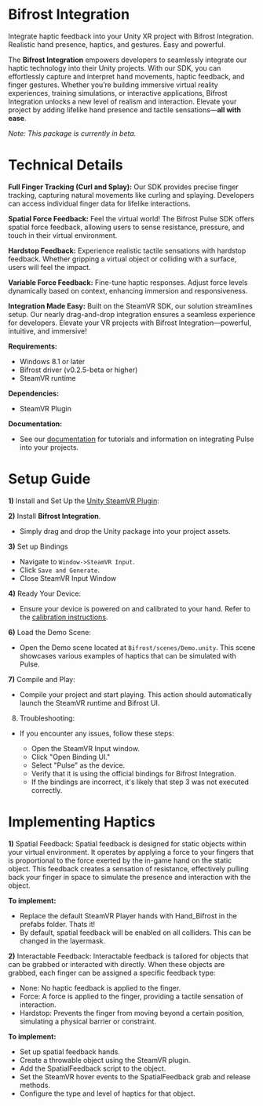 # Bifrost Integration

Integrate haptic feedback into your Unity XR project with Bifrost Integration. Realistic hand presence, haptics, and gestures. Easy and powerful.

The **Bifrost Integration** empowers developers to seamlessly integrate our haptic technology into their Unity projects. With our SDK, you can effortlessly capture and interpret hand movements, haptic feedback, and finger gestures. Whether you’re building immersive virtual reality experiences, training simulations, or interactive applications, Bifrost Integration unlocks a new level of realism and interaction. Elevate your project by adding lifelike hand presence and tactile sensations—**all with ease**.

_Note: This package is currently in beta._

# Technical Details

**Full Finger Tracking (Curl and Splay):** Our SDK provides precise finger tracking, capturing natural movements like curling and splaying. Developers can access individual finger data for lifelike interactions.

**Spatial Force Feedback:** Feel the virtual world! The Bifrost Pulse SDK offers spatial force feedback, allowing users to sense resistance, pressure, and touch in their virtual environment.

**Hardstop Feedback:** Experience realistic tactile sensations with hardstop feedback. Whether gripping a virtual object or colliding with a surface, users will feel the impact.

**Variable Force Feedback:** Fine-tune haptic responses. Adjust force levels dynamically based on context, enhancing immersion and responsiveness.

**Integration Made Easy:** Built on the SteamVR SDK, our solution streamlines setup. Our nearly drag-and-drop integration ensures a seamless experience for developers. Elevate your VR projects with Bifrost Integration—powerful, intuitive, and immersive!

**Requirements:**
- Windows 8.1 or later
- Bifrost driver (v0.2.5-beta or higher)
- SteamVR runtime

**Dependencies:**
- SteamVR Plugin

**Documentation:**
- See our [documentation](https://www.bifrostvr.com/pulse/docs) for tutorials and information on integrating Pulse into your projects.

# Setup Guide

**1)** Install and Set Up the [Unity SteamVR Plugin](https://assetstore.unity.com/packages/tools/integration/steamvr-plugin-32647):

**2)** Install **Bifrost Integration**.
- Simply drag and drop the Unity package into your project assets.

**3)** Set up Bindings
- Navigate to `Window->SteamVR Input`.
- Click `Save and Generate`.
- Close SteamVR Input Window

**4)** Ready Your Device:
- Ensure your device is powered on and calibrated to your hand. Refer to the [calibration instructions](https://www.bifrostvr.com/pulse/driver).

**6)** Load the Demo Scene:
- Open the Demo scene located at `Bifrost/scenes/Demo.unity`. This scene showcases various examples of haptics that can be simulated with Pulse.

**7)** Compile and Play:
- Compile your project and start playing. This action should automatically launch the SteamVR runtime and Bifrost UI.

8) Troubleshooting:
- If you encounter any issues, follow these steps:

	- Open the SteamVR Input window.
	- Click "Open Binding UI."
	- Select "Pulse" as the device.
	- Verify that it is using the official bindings for Bifrost Integration.
	- If the bindings are incorrect, it's likely that step 3 was not executed correctly.


# Implementing Haptics

**1)** Spatial Feedback:
Spatial feedback is designed for static objects within your virtual environment. It operates by applying a force to your fingers that is proportional to the force exerted by the in-game hand on the static object. This feedback creates a sensation of resistance, effectively pulling back your finger in space to simulate the presence and interaction with the object.

**To implement:**

- Replace the default SteamVR Player hands with Hand_Bifrost in the prefabs folder. Thats it! 
- By default, spatial feedback will be enabled on all colliders. This can be changed in the layermask.

**2)** Interactable Feedback:
Interactable feedback is tailored for objects that can be grabbed or interacted with directly. When these objects are grabbed, each finger can be assigned a specific feedback type:

- None: No haptic feedback is applied to the finger.
- Force: A force is applied to the finger, providing a tactile sensation of interaction.
- Hardstop: Prevents the finger from moving beyond a certain position, simulating a physical barrier or constraint.

**To implement:**

- Set up spatial feedback hands. 
- Create a throwable object using the SteamVR plugin.
- Add the SpatialFeedback script to the object.
- Set the SteamVR hover events to the SpatialFeedback grab and release methods.
- Configure the type and level of haptics for that object.
